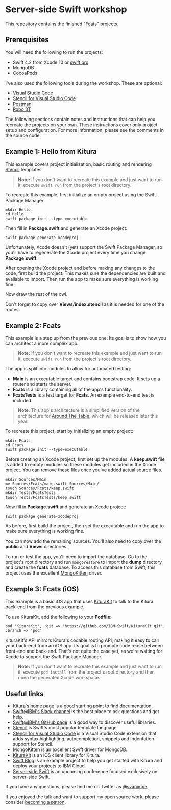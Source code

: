 # Server-side Swift workshop

This repository contains the finished "Fcats" projects.

## Prerequisites

You will need the following to run the projects:

- Swift 4.2 from Xcode 10 or [swift.org](https://swift.org/download/)
- MongoDB
- CocoaPods

I've also used the following tools during the workshop. These are optional:

- [Visual Studio Code](https://code.visualstudio.com)
- [Stencil for Visual Studio Code](https://marketplace.visualstudio.com/items?itemName=svanimpe.stencil)
- [Postman](https://www.getpostman.com)
- [Robo 3T](https://robomongo.org)

The following sections contain notes and instructions that can help you recreate the projects on your own. These instructions cover only project setup and configuration. For more information, please see the comments in the source code.

## Example 1: Hello from Kitura

This example covers project initialization, basic routing and rendering [Stencil](https://github.com/stencilproject/Stencil) templates.

> **Note:** If you don't want to recreate this example and just want to run it, execute `swift run` from the project's root directory.

To recreate this example, first initialize an empty project using the Swift Package Manager:

```
mkdir Hello
cd Hello
swift package init --type executable
```

Then fill in **Package.swift** and generate an Xcode project:

```
swift package generate-xcodeproj
```

Unfortunately, Xcode doesn't (yet) support the Swift Package Manager, so you'll have to regenerate the Xcode project every time you change **Package.swift**.

After opening the Xcode project and before making any changes to the code, first build the project. This makes sure the dependencies are built and available to import. Then run the app to make sure everything is working fine.

Now draw the rest of the owl.

Don't forget to copy over **Views/index.stencil** as it is needed for one of the routes.

## Example 2: Fcats

This example is a step up from the previous one. Its goal is to show how you can architect a more complex app.

> **Note:** If you don't want to recreate this example and just want to run it, execute `swift run` from the project's root directory.

The app is split into modules to allow for automated testing:

- **Main** is an executable target and contains bootstrap code. It sets up a router and starts the server.
- **Fcats** is a library containing all of the app's functionality.
- **FcatsTests** is a test target for **Fcats**. An example end-to-end test is included.

> **Note**: This app's architecture is a simplified version of the architecture for [Around The Table](https://github.com/svanimpe/around-the-table), which will be released later this year.

To recreate this project, start by initializing an empty project:

```
mkdir Fcats
cd Fcats
swift package init --type=executable
```

Before creating an Xcode project, first set up the modules. A **keep.swift** file is added to empty modules so these modules get included in the Xcode project. You can remove these files once you've added actual source files.

```
mkdir Sources/Main
mv Sources/Fcats/main.swift Sources/Main/
touch Sources/Fcats/keep.swift
mkdir Tests/FcatsTests
touch Tests/FcatsTests/keep.swift
```

Now fill in **Package.swift** and generate an Xcode project:

```
swift package generate-xcodeproj
```

As before, first build the project, then set the executable and run the app to make sure everything is working fine.

You can now add the remaining sources. You'll also need to copy over the **public** and **Views** directories.

To run or test the app, you'll need to import the database. Go to the project's root directory and run `mongorestore` to import the **dump** directory and create the **fcats** database. To access this database from Swift, this project uses the excellent [MongoKitten](https://github.com/OpenKitten/MongoKitten) driver.

## Example 3: Fcats (iOS)

This example is a basic iOS app that uses [KituraKit](https://github.com/IBM-Swift/KituraKit) to talk to the Kitura back-end from the previous example.

To use KituraKit, add the following to your **Podfile**:

```
pod 'KituraKit', :git => 'https://github.com/IBM-Swift/KituraKit.git', :branch => 'pod'
```

KituraKit's API mirrors Kitura's codable routing API, making it easy to call your back-end from an iOS app. Its goal is to promote code reuse between front-end and back-end. That's not quite the case yet, as we're waiting for Xcode to support the Swift Package Manager.

> **Note:** If you don't want to recreate this example and just want to run it, execute `pod install` from the project's root directory and then open the generated Xcode workspace.

## Useful links

- [Kitura's home page](https://www.kitura.io) is a good starting point to find documentation.
- [Swift@IBM's Slack channel](http://slack.kitura.io/) is the best place to ask questions and get help.
- [Swift@IBM's GitHub page](https://github.com/IBM-Swift/) is a good way to discover useful libraries.
- [Stencil](https://github.com/stencilproject/Stencil) is Swift's most popular template language.
- [Stencil for Visual Studio Code](https://marketplace.visualstudio.com/items?itemName=svanimpe.stencil) is a Visual Studio Code extension that adds syntax highlighting, autocompletion, snippets and indentation support for Stencil.
- [MongoKitten](https://github.com/OpenKitten/MongoKitten) is an excellent Swift driver for MongoDB.
- [KituraKit](https://github.com/IBM-Swift/KituraKit) is an iOS client library for Kitura.
- [Swift Blog](https://github.com/svanimpe/swift-blog) is an example project to help you get started with Kitura and deploy your projects to IBM Cloud.
- [Server-side Swift](https://www.serversideswift.info) is an upcoming conference focused exclusively on server-side Swift.

If you have any questions, please find me on Twitter as [@svanimpe](https://twitter.com/svanimpe).

If you enjoyed the talk and want to support my open source work, please consider [becoming a patron](https://www.patreon.com/svanimpe).